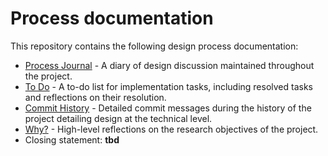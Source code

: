 # Process documentation

This repository contains the following design process documentation:

- [Process Journal](./process-journal.md) - A diary of design discussion maintained throughout the project.
- [To Do](./to-do.md) - A to-do list for implementation tasks, including resolved tasks and reflections on their resolution.
- [Commit History](https://github.com/pippinbarr/v-r-4/commits/master) - Detailed commit messages during the history of the project detailing design at the technical level.
- [Why?](./why.md) - High-level reflections on the research objectives of the project.
- Closing statement: **tbd**
